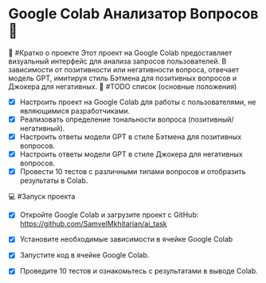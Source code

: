 # Google Colab Анализатор Вопросов 🧠

📖 #Кратко о проекте
Этот проект на Google Colab предоставляет визуальный интерфейс для анализа запросов пользователей. В зависимости от позитивности или негативности вопроса, отвечает модель GPT, имитируя стиль Бэтмена для позитивных вопросов и Джокера для негативных.
🧾 #TODO список (основные положения)
- [x] Настроить проект на Google Colab для работы с пользователями, не являющимися разработчиками.
- [x] Реализовать определение тональности вопроса (позитивный/негативный).
- [x] Настроить ответы модели GPT в стиле Бэтмена для позитивных вопросов.
- [x] Настроить ответы модели GPT в стиле Джокера для негативных вопросов.
- [x] Провести 10 тестов с различными типами вопросов и отобразить результаты в Colab.
      
💻 #Запуск проекта
- [x] Откройте Google Colab и загрузите проект с GitHub:
https://github.com/SamvelMkhitarian/ai_task

- [x] Установите необходимые зависимости в ячейке Google Colab

- [x] Запустите код в ячейке Google Colab.

- [x] Проведите 10 тестов и ознакомьтесь с результатами в выводе Colab.
